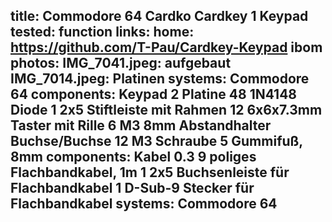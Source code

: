 title: Commodore 64 Cardko Cardkey 1 Keypad
tested: function
links:
    home: https://github.com/T-Pau/Cardkey-Keypad
    ibom
photos:
    IMG_7041.jpeg: aufgebaut
    IMG_7014.jpeg: Platinen
systems:
    Commodore 64
components: Keypad
    2 Platine
    48 1N4148 Diode
    1 2x5 Stiftleiste mit Rahmen
    12 6x6x7.3mm Taster mit Rille
    6 M3 8mm Abstandhalter Buchse/Buchse
    12 M3 Schraube
    5 Gummifuß, 8mm
components: Kabel
    0.3 9 poliges Flachbandkabel, 1m
    1 2x5 Buchsenleiste für Flachbandkabel
    1 D-Sub-9 Stecker für Flachbandkabel
systems:
    Commodore 64
--- 
